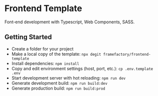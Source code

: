 # Frontend Template
Font-end development with Typescript, Web Components, SASS.

## Getting Started
- Create a folder for your project
- Make a local copy of the template: `npx degit framefactory/frontend-template`
- Install dependencies: `npm install`
- Copy and edit environment settings (host, port, etc.): `cp .env.template .env`
- Start development server with hot reloading: `npm run dev`
- Generate development build: `npm run build:dev`
- Generate production build: `npm run build:prod`
